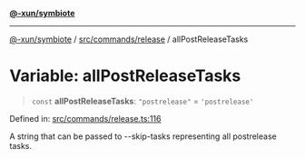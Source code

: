 [**@-xun/symbiote**](../../../../README.md)

***

[@-xun/symbiote](../../../../README.md) / [src/commands/release](../README.md) / allPostReleaseTasks

# Variable: allPostReleaseTasks

> `const` **allPostReleaseTasks**: `"postrelease"` = `'postrelease'`

Defined in: [src/commands/release.ts:116](https://github.com/Xunnamius/symbiote/blob/0bafa3046d16effe919127463c68cff1fb657848/src/commands/release.ts#L116)

A string that can be passed to --skip-tasks representing all postrelease
tasks.
